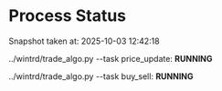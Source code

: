 # Process Status

Snapshot taken at: 2025-10-03 12:42:18

../wintrd/trade_algo.py --task price_update: **RUNNING**

../wintrd/trade_algo.py --task buy_sell: **RUNNING**

